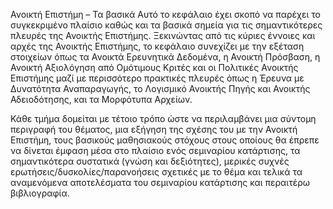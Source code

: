 Ανοικτή Επιστήμη – Τα βασικά
Αυτό το κεφάλαιο έχει σκοπό να παρέχει το συγκεκριμένο πλαίσιο καθώς και τα βασικά σημεία για τις σημαντικότερες πλευρές της Ανοικτής Επιστήμης. Ξεκινώντας από τις κύριες έννοιες και αρχές της Ανοικτής Επιστήμης, το κεφάλαιο συνεχίζει με την εξέταση στοιχείων όπως τα Ανοικτά Ερευνητικά Δεδομένα, η Ανοικτή Πρόσβαση, η Ανοικτή Αξιολόγηση από Ομότιμους Κριτές και οι Πολιτικές Ανοικτής Επιστήμης μαζί με περισσότερο πρακτικές πλευρές όπως η Έρευνα με Δυνατότητα Αναπαραγωγής, το Λογισμικό Ανοικτής Πηγής και Ανοικτής Αδειοδότησης, και τα Μορφότυπα Αρχείων.

Κάθε τμήμα δομείται με τέτοιο τρόπο ώστε να περιλαμβάνει μια σύντομη περιγραφή του θέματος, μια εξήγηση της σχέσης του με την Ανοικτή Επιστήμη, τους βασικούς μαθησιακούς στόχους στους οποίους θα έπρεπε να δίνεται έμφαση μέσα στο πλαίσιο ενός σεμιναρίου κατάρτισης, τα σημαντικότερα συστατικά (γνώση και δεξιότητες), μερικές συχνές ερωτήσεις/δυσκολίες/παρανοήσεις σχετικές με το θέμα και τελικά τα αναμενόμενα αποτελέσματα του σεμιναρίου κατάρτισης και περαιτέρω βιβλιογραφία.

